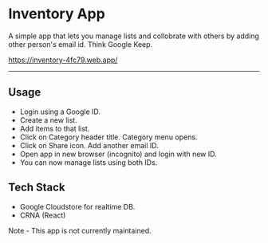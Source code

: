 
# Inventory App
A simple app that lets you manage lists and collobrate with others by adding other person's email id. Think Google Keep.

https://inventory-4fc79.web.app/

---

## Usage
- Login using a Google ID.
- Create a new list.
- Add items to that list.
- Click on Category header title. Category menu opens.
-  Click on Share icon. Add another email ID.
-  Open app in new browser (incognito) and login with new ID.
-  You can now manage lists using both IDs.

## Tech Stack
- Google Cloudstore for realtime DB.
- CRNA (React)

Note - This app is not currently maintained. 